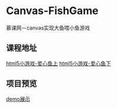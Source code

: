 # Canvas-FishGame
慕课网－canvas实现大鱼喂小鱼游戏

## 课程地址
[html5小游戏-爱心鱼上](https://www.imooc.com/learn/515)
[html5小游戏-爱心鱼下](https://www.imooc.com/learn/516)

## 项目预览
[demo展示](http://janey02.github.io/Canvas-FishGame/)